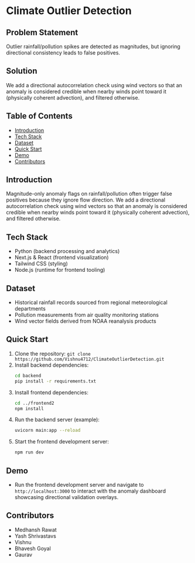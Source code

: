 # Climate Outlier Detection

## Problem Statement
Outlier rainfall/pollution spikes are detected as magnitudes, but ignoring directional consistency leads to false positives.

## Solution
We add a directional autocorrelation check using wind vectors so that an anomaly is considered credible when nearby winds point toward it (physically coherent advection), and filtered otherwise.

## Table of Contents
- [Introduction](#introduction)
- [Tech Stack](#tech-stack)
- [Dataset](#dataset)
- [Quick Start](#quick-start)
- [Demo](#demo)
- [Contributors](#contributors)

## Introduction
Magnitude-only anomaly flags on rainfall/pollution often trigger false positives because they ignore flow direction. We add a directional autocorrelation check using wind vectors so that an anomaly is considered credible when nearby winds point toward it (physically coherent advection), and filtered otherwise.

## Tech Stack
- Python (backend processing and analytics)
- Next.js & React (frontend visualization)
- Tailwind CSS (styling)
- Node.js (runtime for frontend tooling)

## Dataset
- Historical rainfall records sourced from regional meteorological departments
- Pollution measurements from air quality monitoring stations
- Wind vector fields derived from NOAA reanalysis products

## Quick Start
1. Clone the repository: `git clone https://github.com/Vishnu4712/ClimateOutlierDetection.git`
2. Install backend dependencies:
   ```bash
   cd backend
   pip install -r requirements.txt
   ```
3. Install frontend dependencies:
   ```bash
   cd ../frontend2
   npm install
   ```
4. Run the backend server (example):
   ```bash
   uvicorn main:app --reload
   ```
5. Start the frontend development server:
   ```bash
   npm run dev
   ```

## Demo
- Run the frontend development server and navigate to `http://localhost:3000` to interact with the anomaly dashboard showcasing directional validation overlays.

## Contributors
- Medhansh Rawat
- Yash Shrivastavs
- Vishnu
- Bhavesh Goyal
- Gaurav
